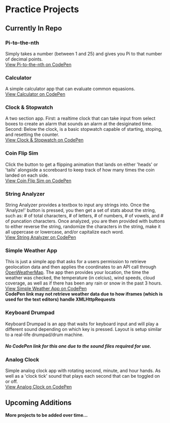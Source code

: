 # Practice Projects

## Currently In Repo

### Pi-to-the-nth
Simply takes a number (between 1 and 25) and gives you Pi to that number of decimal points.  
[View Pi-to-the-nth on CodePen](https://codepen.io/mikallwilsonn/pen/YEeJjY)
  

### Calculator
A simple calculator app that can evaluate common equasions.  
[View Calculator on CodePen](https://codepen.io/mikallwilsonn/pen/WXMagB)
  

### Clock & Stopwatch
A two section app. First: a realtime clock that can take input from select boxes to create an alarm that sounds an alarm at the desiginated time. Second: Below the clock, is a basic stopwatch capable of starting, stoping, and resetting the counter.  
[View Clock & Stopwatch on CodePen](https://codepen.io/mikallwilsonn/pen/xPYyer)
  

### Coin Flip Sim
Click the button to get a flipping animation that lands on either 'heads' or 'tails' alongside a scoreboard to keep track of how many times the coin landed on each side.  
[View Coin Flip Sim on CodePen](https://codepen.io/mikallwilsonn/pen/mqXzaj)
  

### String Analyzer
String Analyzer provides a textbox to input any strings into. Once the 'Analyze!' button is pressed, you then get a set of stats about the string, such as: # of total characters, # of letters, # of numbers, # of vowels, and # of puncation characters. Once analyzed, you are then provided with buttons to either reverse the string, randomize the characters in the string, make it all uppercase or lowercase, and/or capitalize each word.  
[View String Analyzer on CodePen](https://codepen.io/mikallwilsonn/pen/xPYyQq)  
  

### Simple Weather App
This is just a simple app that asks for a users permission to retrieve geolocation data and then applies the coordinates to an API call through [OpenWeatherMap](https://openweathermap.org). The app then provides your location, the time the weather was checked, the temperature (in celcius), wind speeds, cloud coverage, as well as if there has been any rain or snow in the past 3 hours. 
[View Simple Weather App on CodePen](https://codepen.io/mikallwilsonn/pen/GOGqjx)  
**CodePen link may not retrieve weather data due to how iframes (which is used for the text editors) handle XMLHttpRequests**  
  
    
### Keyboard Drumpad
Keyboard Drumpad is an app that waits for keyboard input and will play a different sound depending on which key is pressed. Layout is setup similar to a real-life drumpad/drum machine.
##### No CodePen link for this one due to the sound files required for use.  
    
      
### Analog Clock
Simple analog clock app with rotating second, minute, and hour hands. As well as a 'clock tick' sound that plays each second that can be toggled on or off.  
[View Analog Clock on CodePen](https://codepen.io/mikallwilsonn/pen/ZaRPNW)  
  


## Upcoming Additions
**More projects to be added over time...**
